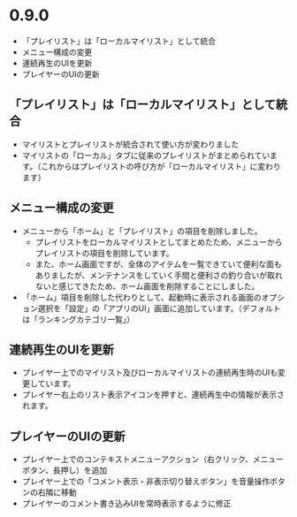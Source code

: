﻿
# 0.9.0

* 「プレイリスト」は「ローカルマイリスト」として統合
* メニュー構成の変更
* 連続再生のUIを更新
* プレイヤーのUIの更新

## 「プレイリスト」は「ローカルマイリスト」として統合

* マイリストとプレイリストが統合されて使い方が変わりました
* マイリストの「ローカル」タブに従来のプレイリストがまとめられています。（これからはプレイリストの呼び方が「ローカルマイリスト」に変わります）

## メニュー構成の変更

* メニューから「ホーム」と「プレイリスト」の項目を削除しました。
  * プレイリストをローカルマイリストとしてまとめたため、メニューからプレイリストの項目を削除しています。
  * また、ホーム画面ですが、全体のアイテムを一覧できていて便利な面もありましたが、メンテナンスをしていく手間と便利さの釣り合いが取れないと感じてきたため、ホーム画面を削除することにしました。
* 「ホーム」項目を削除した代わりとして、起動時に表示される画面のオプション選択を「設定」の「アプリのUI」画面に追加しています。（デフォルトは「ランキングカテゴリ一覧」）

## 連続再生のUIを更新

* プレイヤー上でのマイリスト及びローカルマイリストの連続再生時のUIも変更しています。
* プレイヤー右上のリスト表示アイコンを押すと、連続再生中の情報が表示されます。

## プレイヤーのUIの更新

* プレイヤー上でのコンテキストメニューアクション（右クリック、メニューボタン、長押し）を追加
* プレイヤー上での「コメント表示・非表示切り替えボタン」を音量操作ボタンの右隣に移動
* プレイヤーのコメント書き込みUIを常時表示するように修正

